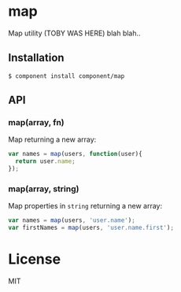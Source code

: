 
# map

  Map utility (TOBY WAS HERE) blah blah..

## Installation

    $ component install component/map

## API

### map(array, fn)

  Map returning a new array:

```js
var names = map(users, function(user){
  return user.name;
});
```

### map(array, string)

  Map properties in `string` returning a new array:

```js
var names = map(users, 'user.name');
var firstNames = map(users, 'user.name.first');
```

# License

  MIT
